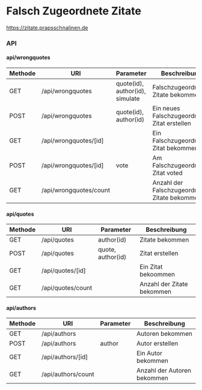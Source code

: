 # Falsch Zugeordnete Zitate

https://zitate.prapsschnalinen.de

### API

#### api/wrongquotes

| Methode | URI              | Parameter| Beschreibung |
|---------|-----             |---       |--------------|
|GET      | /api/wrongquotes | quote(id), author(id), simulate | Falschzugeordneten Zitate bekommen |
|POST     | /api/wrongquotes | quote(id), author(id) | Ein neues Falschzugeordnetes Zitat erstellen |
|GET      | /api/wrongquotes/[id]|                   |Ein Falschzugeordnetes Zitat bekommen |
|POST     | /api/wrongquotes/[id]| vote              | Am Falschzugeordneten Zitat voted |
|GET      | /api/wrongquotes/count|                  | Anzahl der Falschzugeordneten Zitate bekommen |

#### api/quotes
|Methode | URI | Parameter | Beschreibung |
|--------|-----|-----------|--------------|
|GET     | /api/quotes | author(id)| Zitate bekommen|
|POST    | /api/quotes | quote, author(id) |Zitat erstellen |
|GET     | /api/quotes/[id]| |Ein Zitat bekoommen|
|GET     | /api/quotes/count| | Anzahl der Zitate bekommen |

#### api/authors

|Methode | URI | Parameter | Beschreibung |
|--------|-----|-----------|--------------|
|GET | /api/authors | | Autoren bekommen |
|POST| /api/authors | author | Autor erstellen |
|GET| /api/authors/[id]| | Ein Autor bekommen |
|GET | /api/authors/count| |Anzahl der Autoren bekommen|
